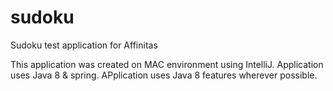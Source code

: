# sudoku
Sudoku test application for Affinitas

This application was created on MAC environment using IntelliJ.
Application uses Java 8 & spring.
APplication uses Java 8 features wherever possible.
